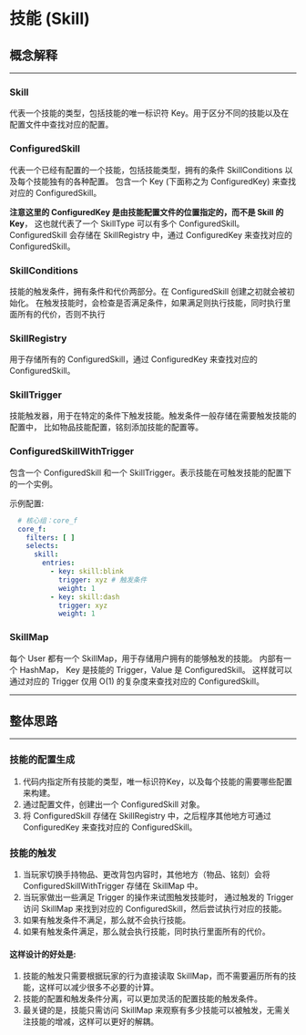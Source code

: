# 技能 (Skill)

## 概念解释

---

### Skill
代表一个技能的类型，包括技能的唯一标识符 Key。用于区分不同的技能以及在配置文件中查找对应的配置。

### ConfiguredSkill
代表一个已经有配置的一个技能，包括技能类型，拥有的条件 SkillConditions 以及每个技能独有的各种配置。
包含一个 Key (下面称之为 ConfiguredKey) 来查找对应的 ConfiguredSkill。

**注意这里的 ConfiguredKey 是由技能配置文件的位置指定的，而不是 Skill 的 Key**，
这也就代表了一个 SkillType 可以有多个 ConfiguredSkill。
ConfiguredSkill 会存储在 SkillRegistry 中，通过 ConfiguredKey 来查找对应的 ConfiguredSkill。

### SkillConditions
技能的触发条件，拥有条件和代价两部分。在 ConfiguredSkill 创建之初就会被初始化。
在触发技能时，会检查是否满足条件，如果满足则执行技能，同时执行里面所有的代价，否则不执行

### SkillRegistry
用于存储所有的 ConfiguredSkill，通过 ConfiguredKey 来查找对应的 ConfiguredSkill。

### SkillTrigger
技能触发器，用于在特定的条件下触发技能。触发条件一般存储在需要触发技能的配置中，
比如物品技能配置，铭刻添加技能的配置等。

### ConfiguredSkillWithTrigger
包含一个 ConfiguredSkill 和一个 SkillTrigger。表示技能在可触发技能的配置下的一个实例。

示例配置:
```yaml
  # 核心组：core_f
  core_f:
    filters: [ ]
    selects:
      skill:
        entries:
          - key: skill:blink
            trigger: xyz # 触发条件
            weight: 1
          - key: skill:dash
            trigger: xyz
            weight: 1
```

### SkillMap
每个 User 都有一个 SkillMap，用于存储用户拥有的能够触发的技能。
内部有一个 HashMap， Key 是技能的 Trigger，Value 是 ConfiguredSkill。
这样就可以通过对应的 Trigger 仅用 O(1) 的复杂度来查找对应的 ConfiguredSkill。

---

## 整体思路

---

### 技能的配置生成

1. 代码内指定所有技能的类型，唯一标识符Key，以及每个技能的需要哪些配置来构建。
2. 通过配置文件，创建出一个 ConfiguredSkill 对象。
3. 将 ConfiguredSkill 存储在 SkillRegistry 中，之后程序其他地方可通过 ConfiguredKey 来查找对应的 ConfiguredSkill。

### 技能的触发

1. 当玩家切换手持物品、更改背包内容时，其他地方（物品、铭刻）会将 ConfiguredSkillWithTrigger 存储在 SkillMap 中。
2. 当玩家做出一些满足 Trigger 的操作来试图触发技能时，
通过触发的 Trigger 访问 SkillMap 来找到对应的 ConfiguredSkill，然后尝试执行对应的技能。
3. 如果有触发条件不满足，那么就不会执行技能。
4. 如果有触发条件满足，那么就会执行技能，同时执行里面所有的代价。

#### 这样设计的好处是:
1. 技能的触发只需要根据玩家的行为直接读取 SkillMap，而不需要遍历所有的技能，这样可以减少很多不必要的计算。
2. 技能的配置和触发条件分离，可以更加灵活的配置技能的触发条件。
3. 最关键的是，技能只需访问 SkillMap 来观察有多少技能可以被触发，无需关注技能的增减，这样可以更好的解耦。